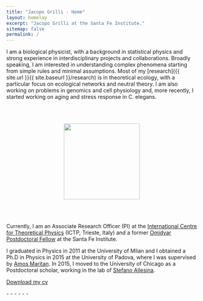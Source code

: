 ```yaml
---
title: "Jacopo Grilli - Home"
layout: homelay
excerpt: "Jacopo Grilli at the Santa Fe Institute."
sitemap: false
permalink: /
---
```




I am a biological physicist, with a background in statistical physics and strong experience
in interdisciplinary projects and collaborations. Broadly speaking, I am interested in understanding complex phenomena starting from simple rules and minimal assumptions. Most
of my [research]({{ site.url }}{{ site.baseurl }}/research) is in theoretical ecology, with a particular focus on ecological networks and
neutral theory. I am also working on problems in genomics and cell physiology and, more
recently, I started working on aging and stress response in C. elegans.

<br><br>





<figure align="center">
  <img src="{{ site.url }}{{ site.baseurl }}/images/myface.png" style="width: 200px">
</figure>

<br><br>


Currently, I am an Associate Research Officer (PI) at the <a target="_blank" href="https://www.ictp.it/research/qls/members.aspx">
 International Centre for Theoretical Physics</a> (ICTP, Trieste, Italy)
and a former
<a target="_blank" href="https://www.santafe.edu/people/profile/jacopo-grilli">
Omidyar Postdoctoral Fellow</a>
at the Santa Fe Institute.<br>

I graduated in Physics in 2011 at the University of Milan and I obtained a Ph.D in Physics in 2015 at the University of Padova, where I was supervised by
<a target="_blank" href="http://www.pd.infn.it/~maritan/">
Amos Maritan</a>. In 2015, I moved to the University of Chicago as a Postdoctoral scholar,
working in the lab of
<a target="_blank" href="http://allesinalab.uchicago.edu/">
Stefano Allesina</a>.



<a target="_blank" href="{{ site.url }}{{ site.baseurl }}/images/jgrilli_cv.pdf">
<i class="fa fa-file-pdf-o"></i>  Download my cv</a>

<p>
<a target="_blank" href="http://www.researchgate.net/profile/{{ site.resgate_username }}" class="waves-effect waves-teal btn-flat my-researchgate-link" ><i class="ai ai-researchgate"></i> </a> -
<a target="_blank" href="https://www.mendeley.com/profiles/{{ site.mendeley_username }}" class="waves-effect waves-teal btn-flat my-mendeley-link" ><i class="ai ai-mendeley"></i></a> - 
<a target="_blank" href="http://scholar.google.com/citations?user={{ site.scholar_username }}" class="waves-effect waves-teal btn-flat my-google-scholar-link" ><i class="ai ai-google-scholar"></i></a> -
<a target="_blank" href="http://orcid.org/{{ site.orcid_username }}" class="waves-effect waves-teal btn-flat my-orcid-link" ><i class="ai ai-orcid"></i></a> -
<a target="_blank" href="https://publons.com/a/{{ site.publons_username }}" class="waves-effect waves-teal btn-flat my-publons-link" ><i class="ai ai-publons"></i></a> -
<a target="_blank" href="https://twitter.com/{{ site.twitter_username }}" class="waves-effect waves-teal btn-flat my-twitter-link"><i class="fa fa-twitter"></i></a> -
<a target="_blank" href="http://www.linkedin.com/pub/{{ site.linkedin_username }}" class="waves-effect waves-teal btn-flat my-linkedin-link"><i class="fa fa-linkedin"></i></a>
</p>


<br><br>

